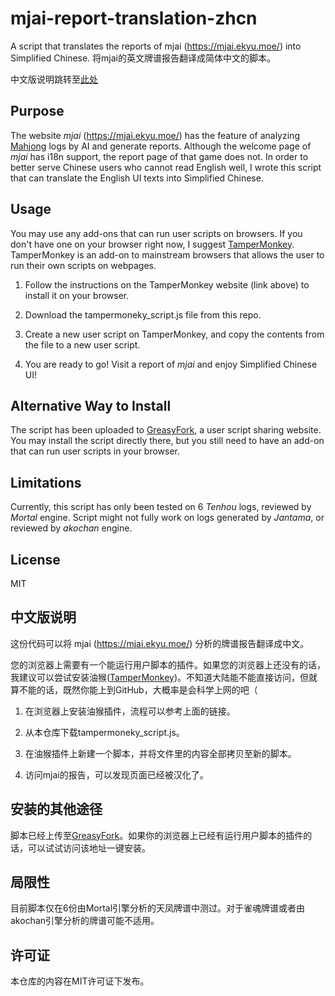 # mjai-report-translation-zhcn
A script that translates the reports of mjai (https://mjai.ekyu.moe/) into Simplified Chinese.
将mjai的英文牌谱报告翻译成简体中文的脚本。

中文版说明跳转至[此处](#中文版说明)

## Purpose

The website *mjai* (https://mjai.ekyu.moe/) has the feature of analyzing [Mahjong](https://en.wikipedia.org/wiki/Mahjong) logs by AI and generate reports. Although the welcome page of *mjai* has i18n support, the report page of that game does not. In order to better serve Chinese users who cannot read English well, I wrote this script that can translate the English UI texts into Simplified Chinese.

## Usage

You may use any add-ons that can run user scripts on browsers. If you don't have one on your browser right now, I suggest [TamperMonkey](https://www.tampermonkey.net/). TamperMonkey is an add-on to mainstream browsers that allows the user to run their own scripts on webpages.

1. Follow the instructions on the TamperMonkey website (link above) to install it on your browser.

2. Download the tampermoneky_script.js file from this repo.

3. Create a new user script on TamperMonkey, and copy the contents from the file to a new user script.

4. You are ready to go! Visit a report of *mjai* and enjoy Simplified Chinese UI!

## Alternative Way to Install

The script has been uploaded to [GreasyFork](https://greasyfork.org/en/scripts/448847-mjai-ekyu-moe-%E7%89%8C%E8%B0%B1%E5%88%86%E6%9E%90%E6%B1%89%E5%8C%96), a user script sharing website. You may install the script directly there, but you still need to have an add-on that can run user scripts in your browser.

## Limitations

Currently, this script has only been tested on 6 *Tenhou* logs, reviewed by *Mortal* engine. Script might not fully work on logs generated by *Jantama*, or reviewed by *akochan* engine.

## License

MIT

## 中文版说明

这份代码可以将 mjai (https://mjai.ekyu.moe/) 分析的牌谱报告翻译成中文。

您的浏览器上需要有一个能运行用户脚本的插件。如果您的浏览器上还没有的话，我建议可以尝试安装油猴([TamperMonkey](https://www.tampermonkey.net/))。不知道大陆能不能直接访问，但就算不能的话，既然你能上到GitHub，大概率是会科学上网的吧（

1. 在浏览器上安装油猴插件，流程可以参考上面的链接。

2. 从本仓库下载tampermoneky_script.js。

3. 在油猴插件上新建一个脚本，并将文件里的内容全部拷贝至新的脚本。

4. 访问mjai的报告，可以发现页面已经被汉化了。

## 安装的其他途径

脚本已经上传至[GreasyFork](https://greasyfork.org/zh-CN/scripts/448847-mjai-ekyu-moe-%E7%89%8C%E8%B0%B1%E5%88%86%E6%9E%90%E6%B1%89%E5%8C%96)。如果你的浏览器上已经有运行用户脚本的插件的话，可以试试访问该地址一键安装。

## 局限性

目前脚本仅在6份由Mortal引擎分析的天凤牌谱中测过。对于雀魂牌谱或者由akochan引擎分析的牌谱可能不适用。

## 许可证

本仓库的内容在MIT许可证下发布。
